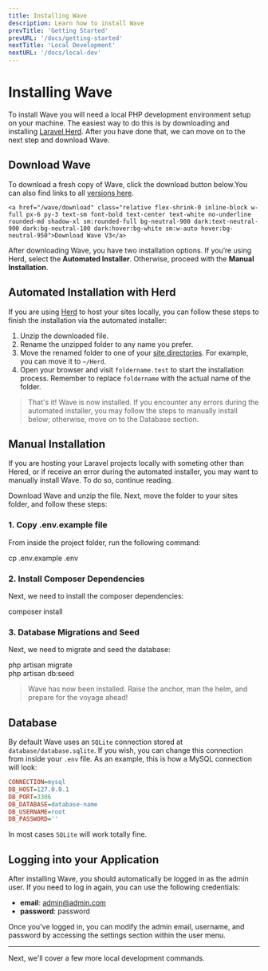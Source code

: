 ```yaml
---
title: Installing Wave
description: Learn how to install Wave
prevTitle: 'Getting Started'
prevURL: '/docs/getting-started'
nextTitle: 'Local Development'
nextURL: '/docs/local-dev'
---
```


# Installing Wave

To install Wave you will need a local PHP development environment setup on your machine. The easiest way to do this is by downloading and installing <a href="https://herd.laravel.com" target="_blank">Laravel Herd</a>. After you have done that, we can move on to the next step and download Wave.

## Download Wave

To download a fresh copy of Wave, click the download button below.<span class="hidden">You can also find links to all <a href="https://github.com/thedevdojo/wave/tags" target="_blank">versions here</a>.</span>

<div class="relative flex items-start justify-start w-full sm:w-auto">
<div class="relative flex items-center justify-center w-full p-1 mb-5 overflow-hidden duration-300 ease-out border rounded-lg sm:w-auto sm:rounded-full border-neutral-200 dark:border-neutral-800 group">
    <div class="absolute sm:block hidden top-1/2 left-1/2 -translate-x-1/2 w-[250px] rounded-lg sm:rounded-full group-hover:opacity-100 opacity-0 blur-sm duration-300 ease-out scale-100 h-[250px] -translate-y-1/2 origin-center">
        <span class="absolute inset-0 w-full h-full rounded-lg sm:rounded-full bg-gradient-to-r from-indigo-500 via-teal-300 to-blue-500 group-hover:animate-spin-slow"></span>
    </div>
    
    <a href="/wave/download" class="relative flex-shrink-0 inline-block w-full px-6 py-3 text-sm font-bold text-center text-white no-underline rounded-md shadow-xl sm:rounded-full bg-neutral-900 dark:text-neutral-900 dark:bg-neutral-100 dark:hover:bg-white sm:w-auto hover:bg-neutral-950">Download Wave V3</a>
</div>
</div>

After downloading Wave, you have two installation options. If you’re using Herd, select the **Automated Installer**. Otherwise, proceed with the **Manual Installation**.

## Automated Installation with Herd

If you are using <a href="https://herd.laravel.com" target="_blank">Herd</a> to host your sites locally, you can follow these steps to finish the installation via the automated installer:

1. Unzip the downloaded file.
2. Rename the unzipped folder to any name you prefer.
3. Move the renamed folder to one of your <a href="https://herd.laravel.com/docs/1/getting-started/sites" target="_blank">site directories</a>. For example, you can move it to `~/Herd`.
4. Open your browser and visit `foldername.test` to start the installation process. Remember to replace `foldername` with the actual name of the folder.

> That's it! Wave is now installed. If you encounter any errors during the automated installer, you may follow the  steps to manually install below; otherwise, move on to the Database section.

## Manual Installation

If you are hosting your Laravel projects locally with someting other than Hered, or if receive an error during the automated installer, you may want to manually install Wave. To do so, continue reading.

Download Wave and unzip the file. Next, move the folder to your sites folder, and follow these steps:

### 1. Copy .env.example file

From inside the project folder, run the following command:

<div class="p-5 font-mono text-sm bg-neutral-800 rounded-xl leading-[24px] whitespace-break-spaces"><span class="text-[#62d6e8]">cp</span> <span class="text-[#f8e164]">.env.example</span> <span class="text-[#f8e164]">.env</span></div>

### 2. Install Composer Dependencies

Next, we need to install the composer dependencies:

<div class="p-5 font-mono text-sm bg-neutral-800 rounded-xl leading-[24px] whitespace-break-spaces"><span class="text-[#62d6e8]">composer</span> <span class="text-[#f8e164]">install</span></div>

### 3. Database Migrations and Seed

Next, we need to migrate and seed the database:


<div class="p-5 font-mono text-sm bg-neutral-800 rounded-xl leading-[24px] whitespace-break-spaces"><span class="text-[#62d6e8]">php</span> <span class="text-[#f8e164]">artisan</span> <span class="text-[#f8e164]">migrate</span><br><span class="text-[#62d6e8]">php</span> <span class="text-[#f8e164]">artisan</span> <span class="text-[#f8e164]">db:seed</span></div>

> Wave has now been installed. Raise the anchor, man the helm, and prepare for the voyage ahead!

## Database

By default Wave uses an `SQLite` connection stored at `database/database.sqlite`. If you wish, you can change this connection from inside your `.env` file. As an example, this is how a MySQL connection will look: 

```ini
CONNECTION=mysql
DB_HOST=127.0.0.1
DB_PORT=3306
DB_DATABASE=database-name
DB_USERNAME=root
DB_PASSWORD=''
```

In most cases `SQLite` will work totally fine.

<a name="login"></a>
## Logging into your Application

After installing Wave, you should automatically be logged in as the admin user. If you need to log in again, you can use the following credentials:

- **email**: admin@admin.com
- **password**: password

Once you've logged in, you can modify the admin email, username, and password by accessing the settings section within the user menu.

---

Next, we'll cover a few more local development commands.